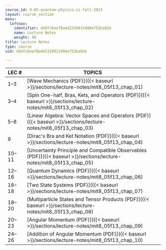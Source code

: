 ```yaml
---
course_id: 8-05-quantum-physics-ii-fall-2013
layout: course_section
menu:
  leftnav:
    identifier: dddfc6ee78a4d231091240de752ba83e
    name: Lecture Notes
    weight: 40
title: Lecture Notes
type: course
uid: dddfc6ee78a4d231091240de752ba83e

---
```


| LEC # | TOPICS |
| --- | --- |
| 1–3 | [Wave Mechanics (PDF)]({{< baseurl >}}/sections/lecture-notes/mit8_05f13_chap_01) |
| 3–4 | [Spin One-half, Bras, Kets, and Operators (PDF)]({{< baseurl >}}/sections/lecture-notes/mit8_05f13_chap_02) |
| 5–8 | [Linear Algebra: Vector Spaces and Operators (PDF)]({{< baseurl >}}/sections/lecture-notes/mit8_05f13_chap_03) |
| 9 | [Dirac's Bra and Ket Notation (PDF)]({{< baseurl >}}/sections/lecture-notes/mit8_05f13_chap_04) |
| 10–11 | [Uncertainty Principle and Compatible Observables (PDF)]({{< baseurl >}}/sections/lecture-notes/mit8_05f13_chap_05) |
| 12–16 | [Quantum Dynamics (PDF)]({{< baseurl >}}/sections/lecture-notes/mit8_05f13_chap_06) |
| 16–18 | [Two State Systems (PDF)]({{< baseurl >}}/sections/lecture-notes/mit8_05f13_chap_07) |
| 18–20 | [Multiparticle States and Tensor Products (PDF)]({{< baseurl >}}/sections/lecture-notes/mit8_05f13_chap_08) |
| 20–23 | [Angular Momentum (PDF)]({{< baseurl >}}/sections/lecture-notes/mit8_05f13_chap_09) |
| 24–26 | [Addition of Angular Momentum (PDF)]({{< baseurl >}}/sections/lecture-notes/mit8_05f13_chap_10)